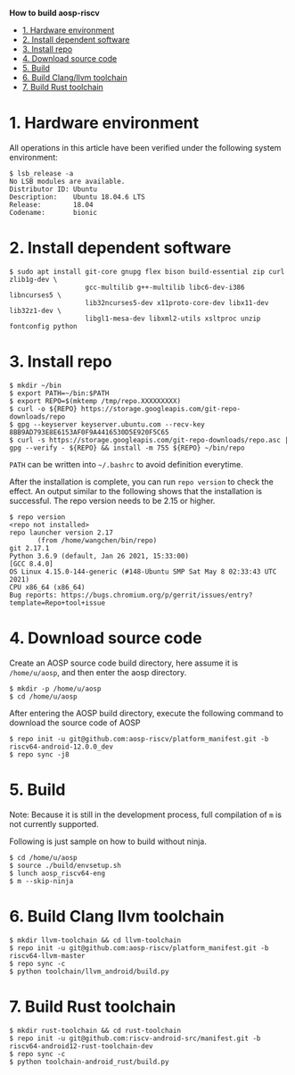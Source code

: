 **How to build aosp-riscv**

<!-- TOC -->

- [1. Hardware environment](#1-hardware-environment)
- [2. Install dependent software](#2-install-dependent-software)
- [3. Install repo](#3-install-repo)
- [4. Download source code](#4-download-source-code)
- [5. Build](#5-build)
- [6. Build Clang/llvm toolchain](#6-build-clang-llvm-toolchain)
- [7. Build Rust toolchain](#7-build-rust-toolchain)

<!-- /TOC -->

# 1. Hardware environment

All operations in this article have been verified under the following system environment:

```
$ lsb_release -a
No LSB modules are available.
Distributor ID: Ubuntu
Description:    Ubuntu 18.04.6 LTS
Release:        18.04
Codename:       bionic
```

# 2. Install dependent software

```
$ sudo apt install git-core gnupg flex bison build-essential zip curl zlib1g-dev \
                   gcc-multilib g++-multilib libc6-dev-i386 libncurses5 \
                   lib32ncurses5-dev x11proto-core-dev libx11-dev lib32z1-dev \
                   libgl1-mesa-dev libxml2-utils xsltproc unzip fontconfig python
```

# 3. Install repo

```
$ mkdir ~/bin
$ export PATH=~/bin:$PATH
$ export REPO=$(mktemp /tmp/repo.XXXXXXXXX)
$ curl -o ${REPO} https://storage.googleapis.com/git-repo-downloads/repo
$ gpg --keyserver keyserver.ubuntu.com --recv-key 8BB9AD793E8E6153AF0F9A4416530D5E920F5C65
$ curl -s https://storage.googleapis.com/git-repo-downloads/repo.asc | gpg --verify - ${REPO} && install -m 755 ${REPO} ~/bin/repo
```

`PATH` can be written into `~/.bashrc` to avoid definition everytime.

After the installation is complete, you can run `repo version` to check the effect. An output similar to the following shows that the installation is successful. The repo version needs to be 2.15 or higher.

```
$ repo version
<repo not installed>
repo launcher version 2.17
       (from /home/wangchen/bin/repo)
git 2.17.1
Python 3.6.9 (default, Jan 26 2021, 15:33:00)
[GCC 8.4.0]
OS Linux 4.15.0-144-generic (#148-Ubuntu SMP Sat May 8 02:33:43 UTC 2021)
CPU x86_64 (x86_64)
Bug reports: https://bugs.chromium.org/p/gerrit/issues/entry?template=Repo+tool+issue
```

# 4. Download source code

Create an AOSP source code build directory, here assume it is `/home/u/aosp`, and then enter the aosp directory.

```
$ mkdir -p /home/u/aosp
$ cd /home/u/aosp
```

After entering the AOSP build directory, execute the following command to download the source code of AOSP

```
$ repo init -u git@github.com:aosp-riscv/platform_manifest.git -b riscv64-android-12.0.0_dev
$ repo sync -j8
```

# 5. Build

Note: Because it is still in the development process, full compilation of `m` is not currently supported.

Following is just sample on how to build without ninja.

```
$ cd /home/u/aosp
$ source ./build/envsetup.sh
$ lunch aosp_riscv64-eng
$ m --skip-ninja
```

# 6. Build Clang llvm toolchain

```
$ mkdir llvm-toolchain && cd llvm-toolchain
$ repo init -u git@github.com:aosp-riscv/platform_manifest.git -b riscv64-llvm-master
$ repo sync -c
$ python toolchain/llvm_android/build.py
```

# 7. Build Rust toolchain

```
$ mkdir rust-toolchain && cd rust-toolchain
$ repo init -u git@github.com:riscv-android-src/manifest.git -b riscv64-android12-rust-toolchain-dev
$ repo sync -c
$ python toolchain-android_rust/build.py
```
